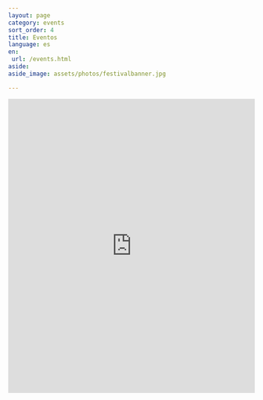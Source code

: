 ```yaml
---
layout: page
category: events
sort_order: 4
title: Eventos
language: es
en:
 url: /events.html
aside:
aside_image: assets/photos/festivalbanner.jpg

---
```


<iframe src="https://www.google.com/calendar/embed?showTitle=0&amp;showTabs=0&amp;showCalendars=0&amp;showTz=0&amp;height=600&amp;wkst=1&amp;bgcolor=%23FCE5BF&amp;ctz=America%2FNew_York" style=" border-width:0 " width="100%" height="600" frameborder="0" scrolling="no">Your browser does not support IFrames.</iframe>
